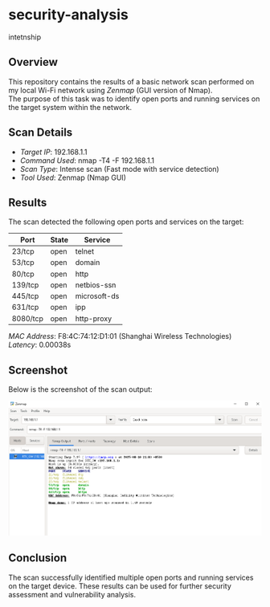 # security-analysis
intetnship
## Overview
This repository contains the results of a basic network scan performed on my local Wi-Fi network using *Zenmap* (GUI version of Nmap).  
The purpose of this task was to identify open ports and running services on the target system within the network.

## Scan Details
- *Target IP*: 192.168.1.1
- *Command Used*: nmap -T4 -F 192.168.1.1
- *Scan Type*: Intense scan (Fast mode with service detection)
- *Tool Used*: Zenmap (Nmap GUI)


## Results
The scan detected the following open ports and services on the target:

| Port   | State  | Service  |
|--------|--------|----------|
| 23/tcp | open   | telnet   |
| 53/tcp | open   | domain   |
| 80/tcp | open   | http     |
| 139/tcp| open   | netbios-ssn |
| 445/tcp| open   | microsoft-ds |
| 631/tcp| open   | ipp      |
| 8080/tcp| open  | http-proxy |

*MAC Address*: F8:4C:74:12:D1:01 (Shanghai Wireless Technologies)  
*Latency*: 0.00038s

## Screenshot
Below is the screenshot of the scan output:

![Nmap Scan Output](Screenshot%20internship1.png)

## Conclusion
The scan successfully identified multiple open ports and running services on the target device. These results can be used for further security assessment and vulnerability analysis.

